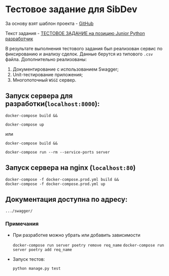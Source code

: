 Тестовое задание для SibDev
=====================

За основу взят шаблон проекта - [GitHub](https://github.com/SibdevPro/practice2021-django-stub)

Текст задания - [ТЕСТОВОЕ ЗАДАНИЕ на позицию Junior Python разработчик](https://github.com/emildzy3/test_Sibdev/blob/main/%5B%D0%A2%D0%97%5D%20Junior%20Python%20%E2%80%94%20Sibdev.pdf)

В результате выполнения тестового задания был реализован сервис по фиксированию и анализу сделок. Данные берутся из типового `.csv` файла. Дополнительно реализованы:
1. Документирование с использованием Swagger;
2. Unit-тестирование приложения;
3. Многопоточный `WSGI` сервер.


## Запуск сервера для разработки(`localhost:8000`):
```
docker-compose build &&

docker-compose up
```
или
```
docker-compose build &&

docker-compose run --rm --service-ports server
```
## Запуск сервера на nginx (`localhost:80`)

```
docker-compose -f docker-compose.prod.yml build &&
docker-compose -f docker-compose.prod.yml up
```

## Документация доступна по адресу:
```
.../swagger/
```

### Примечания

* При разработке можно убрать или добавить зависимости

    `docker-compose run server poetry remove req_name`
    `docker-compose run server poetry add req_name`
* Запуск тестов:

    `python manage.py test`
